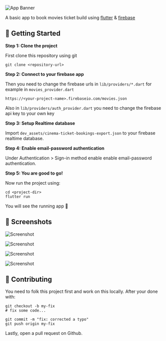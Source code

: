 ![App Banner](./dev_assets/movies-banner.png)

A basic app to book movies ticket build using [flutter](https://www.flutter.dev) & [firebase](https://firebase.google.com)

## 🤑 Getting Started
**Step 1: Clone the project**

First clone this repository using git
```
git clone <repository-url>
```

**Step 2: Connect to your firebase app**

Then you need to change the firebase urls in ``lib/providers/*.dart`` for example in `movies_provider.dart`

```
https://<your-project-name>.firebaseio.com/movies.json
```

Also in ``lib/providers/auth_provider.dart`` you need to change the firebase api key to your own key

**Step 3: Setup Realtime database**

Import ``dev_assets/cinema-ticket-bookings-export.json`` to your firebase realtime database.

**Step 4: Enable email-password authentication**

Under Authentication > Sign-in method enable enable email-password authentication.

**Step 5: You are good to go!**

Now run the project using:
```
cd <project-dir>
flutter run
```
You will see the running app 🤩


## 📸 Screenshots
![Screenshot](./screenshots/sc1.png)

![Screenshot](./screenshots/sc2.png)

![Screenshot](./screenshots/sc3.png)

![Screenshot](./screenshots/sc4.png)

## 🤝 Contributing
You need to folk this project first and work on this locally. After your done with:

```
git checkout -b my-fix
# fix some code...

git commit -m "fix: corrected a typo"
git push origin my-fix
```

Lastly, open a pull request on Github.

